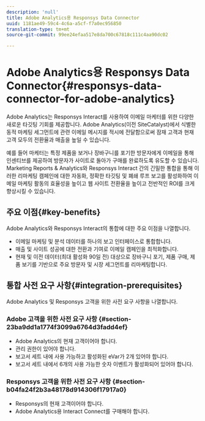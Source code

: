 ```yaml
---
description: 'null'
title: Adobe Analytics용 Responsys Data Connector
uuid: 1181ae49-59c4-4c6a-a5cf-f7a0ec956850
translation-type: tm+mt
source-git-commit: 99ee24efaa517e8da700c67818c111c4aa90dc02

---
```



# Adobe Analytics용 Responsys Data Connector{#responsys-data-connector-for-adobe-analytics}

Adobe Analytics는 Responsys Interact를 사용하여 이메일 마케터를 위한 다양한 새로운 타깃팅 기회를 제공합니다. Adobe Analytics(이전 SiteCatalyst)에서 식별한 동적 마케팅 세그먼트에 관련 이메일 메시지를 적시에 전달함으로써 잠재 고객과 현재 고객 모두의 전환율과 매출을 높일 수 있습니다.

예를 들어 마케터는 특정 제품을 보거나 장바구니를 포기한 방문자에게 이메일을 통해 인센티브를 제공하여 방문자가 사이트로 돌아가 구매를 완료하도록 유도할 수 있습니다. Marketing Reports &amp; Analytics와 Responsys Interact 간의 긴밀한 통합을 통해 이러한 리마케팅 캠페인에 대한 자동화, 정확한 타깃팅 및 폐쇄 루프 보고를 활성화하여 이메일 마케팅 활동의 효율성을 높이고 웹 사이트 전환율을 높이고 전반적인 ROI를 크게 향상시킬 수 있습니다.

## 주요 이점{#key-benefits}

Adobe Analytics와 Responsys Interact의 통합에 대한 주요 이점을 나열합니다.

* 이메일 마케팅 및 분석 데이터를 하나의 보고 인터페이스로 통합합니다.
* 매출 및 사이트 성공에 대한 전환과 기여로 이메일 캠페인을 최적화합니다.
* 현재 및 이전 데이터(최대 활성화 90일 전) 대상으로 장바구니 포기, 제품 구매, 제품 보기를 기반으로 주요 방문자 및 시장 세그먼트를 리마케팅합니다.

## 통합 사전 요구 사항{#integration-prerequisites}

Adobe Analytics 및 Responsys 고객을 위한 사전 요구 사항을 나열합니다.

### Adobe 고객을 위한 사전 요구 사항 {#section-23ba9dd1a1774f3099a6764d3fadd4ef}

* Adobe Analytics의 현재 고객이어야 합니다.
* 관리 권한이 있어야 합니다.
* 보고서 세트 내에 사용 가능하고 활성화된 eVar가 2개 있어야 합니다.
* 보고서 세트 내에서 6개의 사용 가능한 숫자 이벤트가 활성화되어 있어야 합니다.

### Responsys 고객을 위한 사전 요구 사항 {#section-b04fa24f2b3a48178d914306f17917a0}

* Responsys의 현재 고객이어야 합니다.
* Adobe Analytics용 Interact Connect를 구매해야 합니다.
